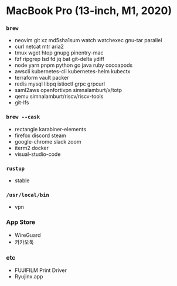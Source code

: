 MacBook Pro (13-inch, M1, 2020)
========

### `brew`
- neovim git xz md5sha1sum watch watchexec gnu-tar parallel
- curl netcat mtr aria2
- tmux wget htop gnupg pinentry-mac
- fzf ripgrep lsd fd jq bat git-delta ydiff
- node yarn pnpm python go java ruby cocoapods
- awscli kubernetes-cli kubernetes-helm kubectx
- terraform vault packer
- redis mysql libpq istioctl grpc grpcurl
- saml2aws openfortivpn simnalamburt/x/totp
- qemu simnalamburt/riscv/riscv-tools
- git-lfs

### `brew --cask`
- rectangle karabiner-elements
- firefox discord steam
- google-chrome slack zoom
- iterm2 docker
- visual-studio-code

### `rustup`
- stable

### `/usr/local/bin`
- vpn

### App Store
- WireGuard
- 카카오톡

### etc
- FUJIFILM Print Driver
- Ryujinx.app
